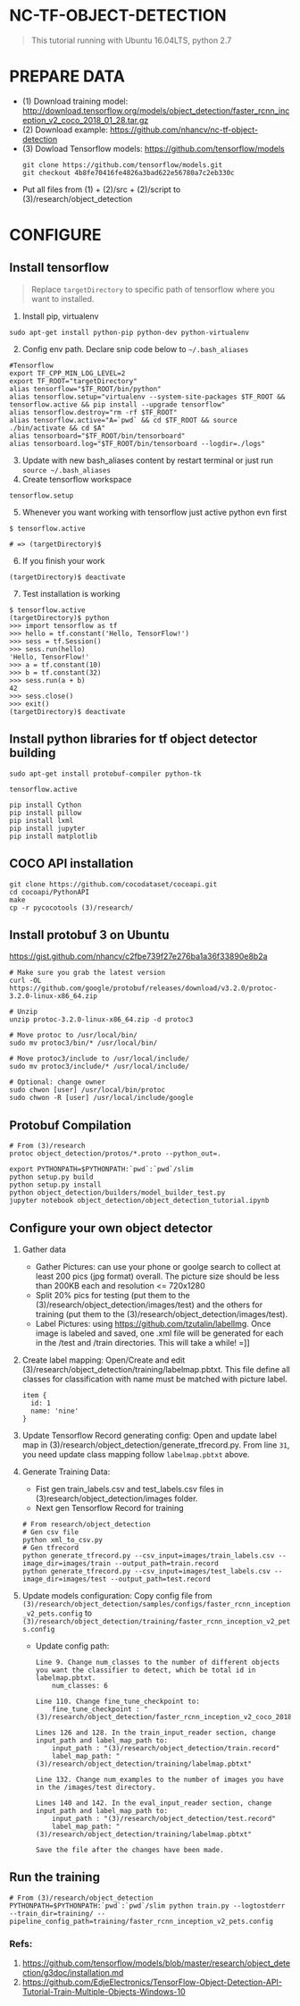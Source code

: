 # NC-TF-OBJECT-DETECTION 
> This tutorial running with Ubuntu 16.04LTS, python 2.7


# PREPARE DATA

  - (1) Download training model: http://download.tensorflow.org/models/object_detection/faster_rcnn_inception_v2_coco_2018_01_28.tar.gz
  - (2) Download example: https://github.com/nhancv/nc-tf-object-detection
  - (3) Dowload Tensorflow models: https://github.com/tensorflow/models
    ```
    git clone https://github.com/tensorflow/models.git
    git checkout 4b8fe70416fe4826a3bad622e56780a7c2eb330c
    ```
 - Put all files from (1) + (2)/src + (2)/script to (3)/research/object_detection

# CONFIGURE
## Install tensorflow
> Replace `targetDirectory` to specific path of tensorflow where you want to installed.
1. Install pip, virtualenv
```
sudo apt-get install python-pip python-dev python-virtualenv
```
2. Config env path. Declare snip code below to `~/.bash_aliases`
```
#Tensorflow
export TF_CPP_MIN_LOG_LEVEL=2 
export TF_ROOT="targetDirectory"
alias tensorflow="$TF_ROOT/bin/python"
alias tensorflow.setup="virtualenv --system-site-packages $TF_ROOT && tensorflow.active && pip install --upgrade tensorflow"
alias tensorflow.destroy="rm -rf $TF_ROOT"
alias tensorflow.active="A=`pwd` && cd $TF_ROOT && source ./bin/activate && cd $A"
alias tensorboard="$TF_ROOT/bin/tensorboard"
alias tensorboard.log="$TF_ROOT/bin/tensorboard --logdir=./logs"
```
3. Update with new bash_aliases content by restart terminal or just run `source ~/.bash_aliases`
4. Create tensorflow workspace
```
tensorflow.setup
```
5. Whenever you want working with tensorflow just active python evn first
```
$ tensorflow.active

# => (targetDirectory)$
```
6. If you finish your work
```
(targetDirectory)$ deactivate
```
7. Test installation is working
```
$ tensorflow.active
(targetDirectory)$ python
>>> import tensorflow as tf
>>> hello = tf.constant('Hello, TensorFlow!')
>>> sess = tf.Session()
>>> sess.run(hello)
'Hello, TensorFlow!'
>>> a = tf.constant(10)
>>> b = tf.constant(32)
>>> sess.run(a + b)
42
>>> sess.close()
>>> exit()
(targetDirectory)$ deactivate
```

## Install python libraries for tf object detector building 
```
sudo apt-get install protobuf-compiler python-tk

tensorflow.active

pip install Cython
pip install pillow
pip install lxml
pip install jupyter
pip install matplotlib
```

## COCO API installation
```
git clone https://github.com/cocodataset/cocoapi.git
cd cocoapi/PythonAPI
make
cp -r pycocotools (3)/research/
```

## Install protobuf 3 on Ubuntu
https://gist.github.com/nhancv/c2fbe739f27e276ba1a36f33890e8b2a
```
# Make sure you grab the latest version
curl -OL https://github.com/google/protobuf/releases/download/v3.2.0/protoc-3.2.0-linux-x86_64.zip

# Unzip
unzip protoc-3.2.0-linux-x86_64.zip -d protoc3

# Move protoc to /usr/local/bin/
sudo mv protoc3/bin/* /usr/local/bin/

# Move protoc3/include to /usr/local/include/
sudo mv protoc3/include/* /usr/local/include/

# Optional: change owner
sudo chwon [user] /usr/local/bin/protoc
sudo chwon -R [user] /usr/local/include/google
```

## Protobuf Compilation
```
# From (3)/research
protoc object_detection/protos/*.proto --python_out=.

export PYTHONPATH=$PYTHONPATH:`pwd`:`pwd`/slim
python setup.py build
python setup.py install
python object_detection/builders/model_builder_test.py
jupyter notebook object_detection/object_detection_tutorial.ipynb
```

## Configure your own object detector
  1. Gather data
      - Gather Pictures: can use your phone or goolge search to collect at least 200 pics (jpg format) overall. The picture size should be less than 200KB each and resolution <= 720x1280
      - Split 20% pics for testing (put them to the (3)/research/object_detection/images/test) and the others for training (put them to the (3)/research/object_detection/images/test).
      - Label Pictures: using https://github.com/tzutalin/labelImg. Once image is labeled and saved, one .xml file will be generated for each in the /test and /train directories. This will take a while! =]]

  2. Create label mapping: Open/Create and edit (3)/research/object_detection/training/labelmap.pbtxt. This file define all classes for classification with name must be matched with picture label.
      ```
      item {
        id: 1
        name: 'nine'
      }
      ```
  3. Update Tensorflow Record generating config: Open and update label map in (3)/research/object_detection/generate_tfrecord.py. From line `31`, you need update class mapping follow `labelmap.pbtxt` above.

  4. Generate Training Data: 
      - Fist gen train_labels.csv and test_labels.csv files in (3)research/object_detection/images folder.
      - Next gen Tensorflow Record for training
      ```
      # From research/object_detection
      # Gen csv file
      python xml_to_csv.py
      # Gen tfrecord
      python generate_tfrecord.py --csv_input=images/train_labels.csv --image_dir=images/train --output_path=train.record
      python generate_tfrecord.py --csv_input=images/test_labels.csv --image_dir=images/test --output_path=test.record
      ```
  
  5. Update models configuration: Copy config file from `(3)/research/object_detection/samples/configs/faster_rcnn_inception_v2_pets.config` to `(3)/research/object_detection/training/faster_rcnn_inception_v2_pets.config`
      - Update config path:
        ```
        Line 9. Change num_classes to the number of different objects you want the classifier to detect, which be total id in labelmap.pbtxt. 
            num_classes: 6

        Line 110. Change fine_tune_checkpoint to:
            fine_tune_checkpoint : "(3)/research/object_detection/faster_rcnn_inception_v2_coco_2018_01_28/model.ckpt"

        Lines 126 and 128. In the train_input_reader section, change input_path and label_map_path to:
            input_path : "(3)/research/object_detection/train.record"
            label_map_path: "(3)/research/object_detection/training/labelmap.pbtxt"

        Line 132. Change num_examples to the number of images you have in the /images/test directory.

        Lines 140 and 142. In the eval_input_reader section, change input_path and label_map_path to:
            input_path : "(3)/research/object_detection/test.record"
            label_map_path: "(3)/research/object_detection/training/labelmap.pbtxt"

        Save the file after the changes have been made. 
        ```

## Run the training

```
# From (3)/research/object_detection
PYTHONPATH=$PYTHONPATH:`pwd`:`pwd`/slim python train.py --logtostderr --train_dir=training/ --pipeline_config_path=training/faster_rcnn_inception_v2_pets.config
```



### Refs: 
1. https://github.com/tensorflow/models/blob/master/research/object_detection/g3doc/installation.md
2. https://github.com/EdjeElectronics/TensorFlow-Object-Detection-API-Tutorial-Train-Multiple-Objects-Windows-10

